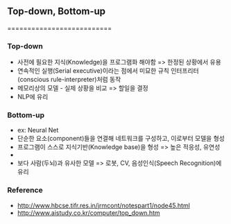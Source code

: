 ## Top-down, Bottom-up

==========================
### Top-down
* 사전에 필요한 지식(Knowledge)을 프로그램화 해야함 => 한정된 상황에서 유용
* 연속적인 실행(Serial executive)이라는 점에서 미묘한 규칙 인터프리터(conscious rule-interpreter)처럼 동작
* 메모리상의 모델 - 실제 상황을 비교 => 할일을 결정
* NLP에 유리

### Bottom-up
* ex: Neural Net
* 단순한 요소(component)들을 연결해 네트워크를 구성하고, 이로부터 모델을 형성
* 프로그램이 스스로 지식기반(Knowledge base)을 형성 => 높은 적응성, 유연성
* 
* 보다 사람(두뇌)과 유사한 모델 => 로봇, CV, 음성인식(Speech Recognition)에 유리

### Reference
* http://www.hbcse.tifr.res.in/jrmcont/notespart1/node45.html
* http://www.aistudy.co.kr/computer/top_down.htm